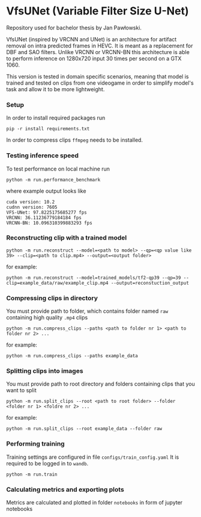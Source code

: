 # VfsUNet (Variable Filter Size U-Net)
Repository used for bachelor thesis by Jan Pawłowski.

VfsUNet (inspired by VRCNN and UNet) is an architecture for artifact removal on intra predicted frames
in HEVC. It is meant as a replacement for DBF and SAO filters.
Unlike VRCNN or VRCNN-BN this architecture is able to perform 
inference on 1280x720 input 30 times per second on a GTX 1060.

This version is tested in domain specific scenarios, meaning that
model is trained and tested on clips from one videogame
in order to simplify model's task and allow it to be more lightweight.

### Setup

In order to install required packages run
```shell
pip -r install requirements.txt
```
In order to compress clips `ffmpeg` needs to be installed.

### Testing inference speed
To test performance on local machine run
```shell
python -m run.performance_benchmark
```

where example output looks like
```shell
cuda version: 10.2
cudnn version: 7605
VFS-UNet: 97.8225175685277 fps
VRCNN: 36.11236779184184 fps
VRCNN-BN: 10.096310399883293 fps
```

### Reconstructing clip with a trained model
```shell
python -m run.reconstruct --model=<path to model> --qp=<qp value like 39> --clip=<path to clip.mp4> --output=<output folder>
```
for example:
```shell
python -m run.reconstruct --model=trained_models/tf2-qp39 --qp=39 --clip=example_data/raw/example_clip.mp4 --output=reconstuction_output
```

### Compressing clips in directory
You must provide path to folder, which contains folder named `raw` containing high quality `.mp4` clips
```shell
python -m run.compress_clips --paths <path to folder nr 1> <path to folder nr 2> ...
```
for example:
```shell
python -m run.compress_clips --paths example_data
```


### Splitting clips into images
You must provide path to root directory and folders containing clips that you want to split
```shell
python -m run.split_clips --root <path to root folder> --folder <folder nr 1> <foldre nr 2> ...
```
for example:
```shell
python -m run.split_clips --root example_data --folder raw
```


### Performing training
Training settings are configured in file `configs/train_config.yaml`
It is required to be logged in to `wandb`.
```shell
python -m run.train
```

### Calculating metrics and exporting plots
Metrics are calculated and plotted in folder `notebooks`
in form of jupyter notebooks

